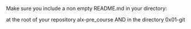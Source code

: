Make sure you include a non empty README.md in your directory:

at the root of your repository alx-pre_course
AND in the directory 0x01-git
